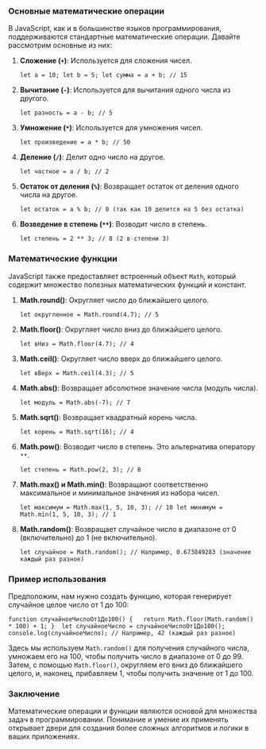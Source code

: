 ### Основные математические операции

В JavaScript, как и в большинстве языков программирования, поддерживаются стандартные математические операции. Давайте рассмотрим основные из них:

1. **Сложение (`+`)**: Используется для сложения чисел.
    
    `let a = 10; let b = 5; let сумма = a + b; // 15`
    
2. **Вычитание (`-`)**: Используется для вычитания одного числа из другого.
    
    `let разность = a - b; // 5`
    
3. **Умножение (`*`)**: Используется для умножения чисел.
    
    `let произведение = a * b; // 50`
    
4. **Деление (`/`)**: Делит одно число на другое.
    
    `let частное = a / b; // 2`
    
5. **Остаток от деления (`%`)**: Возвращает остаток от деления одного числа на другое.
    
    `let остаток = a % b; // 0 (так как 10 делится на 5 без остатка)`
    
6. **Возведение в степень (`**`)**: Возводит число в степень.
    
    `let степень = 2 ** 3; // 8 (2 в степени 3)`
    

### Математические функции

JavaScript также предоставляет встроенный объект `Math`, который содержит множество полезных математических функций и констант.

1. **Math.round()**: Округляет число до ближайшего целого.
    
    `let округленное = Math.round(4.7); // 5`
    
2. **Math.floor()**: Округляет число вниз до ближайшего целого.
    
    `let вНиз = Math.floor(4.7); // 4`
    
3. **Math.ceil()**: Округляет число вверх до ближайшего целого.
    
    `let вВерх = Math.ceil(4.3); // 5`
    
4. **Math.abs()**: Возвращает абсолютное значение числа (модуль числа).
    
    `let модуль = Math.abs(-7); // 7`
    
5. **Math.sqrt()**: Возвращает квадратный корень числа.
    
    `let корень = Math.sqrt(16); // 4`
    
6. **Math.pow()**: Возводит число в степень. Это альтернатива оператору `**`.
    
    `let степень = Math.pow(2, 3); // 8`
    
7. **Math.max() и Math.min()**: Возвращают соответственно максимальное и минимальное значения из набора чисел.
    
    `let максимум = Math.max(1, 5, 10, 3); // 10 let минимум = Math.min(1, 5, 10, 3); // 1`
    
8. **Math.random()**: Возвращает случайное число в диапазоне от 0 (включительно) до 1 (не включительно).
    
    `let случайное = Math.random(); // Например, 0.673849283 (значение каждый раз разное)`
    

### Пример использования

Предположим, нам нужно создать функцию, которая генерирует случайное целое число от 1 до 100:

`function случайноеЧислоОт1До100() {   return Math.floor(Math.random() * 100) + 1; }  let случайноеЧисло = случайноеЧислоОт1До100(); console.log(случайноеЧисло); // Например, 42 (каждый раз разное)`

Здесь мы используем `Math.random()` для получения случайного числа, умножаем его на 100, чтобы получить число в диапазоне от 0 до 99. Затем, с помощью `Math.floor()`, округляем его вниз до ближайшего целого, и, наконец, прибавляем 1, чтобы получить значение от 1 до 100.

### Заключение

Математические операции и функции являются основой для множества задач в программировании. Понимание и умение их применять открывает двери для создания более сложных алгоритмов и логики в ваших приложениях.